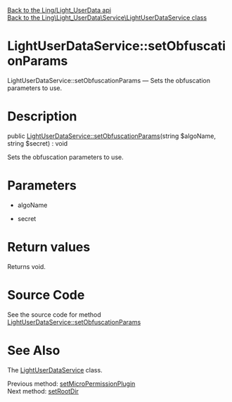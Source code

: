 [Back to the Ling/Light_UserData api](https://github.com/lingtalfi/Light_UserData/blob/master/doc/api/Ling/Light_UserData.md)<br>
[Back to the Ling\Light_UserData\Service\LightUserDataService class](https://github.com/lingtalfi/Light_UserData/blob/master/doc/api/Ling/Light_UserData/Service/LightUserDataService.md)


LightUserDataService::setObfuscationParams
================



LightUserDataService::setObfuscationParams — Sets the obfuscation parameters to use.




Description
================


public [LightUserDataService::setObfuscationParams](https://github.com/lingtalfi/Light_UserData/blob/master/doc/api/Ling/Light_UserData/Service/LightUserDataService/setObfuscationParams.md)(string $algoName, string $secret) : void




Sets the obfuscation parameters to use.




Parameters
================


- algoName

    

- secret

    


Return values
================

Returns void.








Source Code
===========
See the source code for method [LightUserDataService::setObfuscationParams](https://github.com/lingtalfi/Light_UserData/blob/master/Service/LightUserDataService.php#L676-L680)


See Also
================

The [LightUserDataService](https://github.com/lingtalfi/Light_UserData/blob/master/doc/api/Ling/Light_UserData/Service/LightUserDataService.md) class.

Previous method: [setMicroPermissionPlugin](https://github.com/lingtalfi/Light_UserData/blob/master/doc/api/Ling/Light_UserData/Service/LightUserDataService/setMicroPermissionPlugin.md)<br>Next method: [setRootDir](https://github.com/lingtalfi/Light_UserData/blob/master/doc/api/Ling/Light_UserData/Service/LightUserDataService/setRootDir.md)<br>

